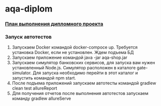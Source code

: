 # aqa-diplom

### [План выполнения дипломного проекта](https://github.com/anmak70/aqa-diplom/blob/master/Plan.md)

### Запуск автотестов

  1. Запускаем Docker командой docker-compoce up. Требуется установка Docker, если не установлен. Ждем подъема БД
  2. Запускаем приложение командой java -jar aqa-shop.jar
  3. Запускаем симулятор банковских сервисов, для запуска вам нужен установленный Node.js. Симулятор расположен в каталоге gate-simulator.      Для запуска необходимо перейти в этот каталог и запустить командой npm start.
  4. После подъема приложений запускаем автотесты командой gradlew clean test allureReport
  5. Для получения отчетов после выполнения автотестов запускаем команду gradlew allureServe
  
  
